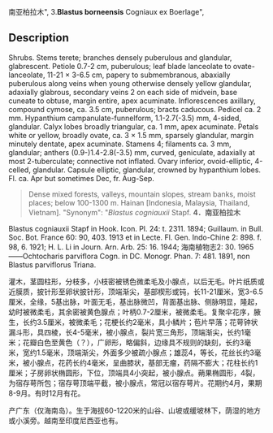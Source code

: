 南亚柏拉木",
3.**Blastus borneensis** Cogniaux ex Boerlage",

## Description
Shrubs. Stems terete; branches densely puberulous and glandular, glabrescent. Petiole 0.7-2 cm, puberulous; leaf blade lanceolate to ovate-lanceolate, 11-21 × 3-6.5 cm, papery to submembranous, abaxially puberulous along veins when young otherwise densely yellow glandular, adaxially glabrous, secondary veins 2 on each side of midvein, base cuneate to obtuse, margin entire, apex acuminate. Inflorescences axillary, compound cymose, ca. 3.5 cm, puberulous; bracts caducous. Pedicel ca. 2 mm. Hypanthium campanulate-funnelform, 1.1-2.7(-3.5) mm, 4-sided, glandular. Calyx lobes broadly triangular, ca. 1 mm, apex acuminate. Petals white or yellow, broadly ovate, ca. 3 × 1.5 mm, sparsely glandular, margin minutely dentate, apex acuminate. Stamens 4; filaments ca. 3 mm, glandular; anthers (0.9-)1.4-2.8(-3.5) mm, curved, geniculate, adaxially at most 2-tuberculate; connective not inflated. Ovary inferior, ovoid-elliptic, 4-celled, glandular. Capsule elliptic, glandular, crowned by hypanthium lobes. Fl. ca. Apr but sometimes Dec, fr. Aug-Sep.

> Dense mixed forests, valleys, mountain slopes, stream banks, moist places; below 100-1300 m. Hainan [Indonesia, Malaysia, Thailand, Vietnam].
  "Synonym": "*Blastus cogniauxii* Stapf.
**4．南亚柏拉木**

Blastus cogniauxii Stapf in Hook. Icon. Pl. 24: t. 2311. 1894; Guillaum. in Bull. Soc. Bot. France 60: 90, 403. 1913 et in Lecte. Fl. Gen. Indo-Chine 2: 898. f. 98, 6. 1921; H. L. Li in Journ. Arn. Arb. 25: 16. 1944; 海南植物志2: 30. 1965——Ochtocharis parviflora Cogn. in DC. Monogr. Phan. 7: 481. 1891, non Blastus parviflorus Triana.

灌木，茎圆柱形，分枝多，小枝密被锈色微柔毛及小腺点，以后无毛。叶片纸质或近膜质，披针形至卵状披针形，顶端渐尖，基部楔形或钝，长11-21厘米，宽3-6.5厘米，全缘，5基出脉，叶面无毛，基出脉微凹，背面基出脉、侧脉明显，隆起，幼时被微柔毛，其余密被黄色腺点；叶柄0.7-2厘米，被微柔毛。复聚伞花序，腋生，长约3.5厘米，被微柔毛；花梗长约2毫米，具小鳞片；苞片早落；花萼钟状漏斗形，具四棱，长4-5毫米，被小腺点，裂片宽三角形，顶端渐尖，长约1毫米；花瓣白色至黄色（？），广卵形，略偏斜，边缘具不规则的缺刻，长约3毫米，宽约1.5毫米，顶端渐尖，外面多少被疏小腺点；雄蕊4，等长，花丝长约3毫米，被小腺点，花药长约4毫米，呈曲膝状，基部无瘤，药隔不膨大；花柱长约1厘米；子房卵状椭圆形，下位，顶端具4小突起，被小腺点。蒴果椭圆形，4裂，为宿存萼所包；宿存萼顶端平截，被小腺点，常冠以宿存萼片。花期约4月，果期8-9月。有时12月有花。

产广东（仅海南岛）。生于海拔60-1220米的山谷、山坡或缓坡林下，荫湿的地方或小溪旁。越南至印度尼西亚也有。
